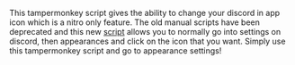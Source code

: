 This tampermonkey script gives the ability to change your discord in app icon which is a nitro only feature. The old manual scripts have been deprecated and this new [script](https://github.com/patrickzhou1234/DiscordIconChanger/blob/main/script.js) allows you to normally go into settings on discord, then appearances and click on the icon that you want. Simply use this tampermonkey script and go to appearance settings!
